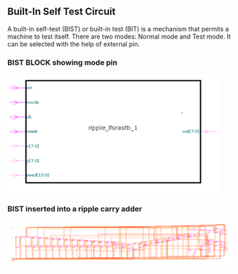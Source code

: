 ## Built-In Self Test Circuit
A built-in self-test (BIST) or built-in test (BIT) is a mechanism that permits a machine to test itself. There are two modes: Normal mode and Test mode. It can be selected with the help of external pin.
### BIST BLOCK showing mode pin
!["BIST"](https://github.com/Damodharan5/Verilog/blob/master/VLSI%20project/BIST/bist_block.PNG)
### BIST inserted into a ripple carry adder
!["BIST"](https://github.com/Damodharan5/Verilog/blob/master/VLSI%20project/BIST/bist.PNG)
